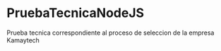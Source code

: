 # PruebaTecnicaNodeJS
Prueba tecnica correspondiente al proceso de seleccion de la empresa Kamaytech
